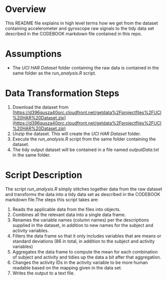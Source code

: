 # Overview
This README file explains in high level terms how we get from the dataset containing accelerometer and gyroscope raw signals to the tidy data set described in the CODEBOOK markdown file contained in this repo.  

# Assumptions
* The *UCI HAR Dataset* folder containing the raw data is contained in the same folder as the *run_analysis.R* script.  

# Data Transformation Steps
1.  Download the dataset from [https://d396qusza40orc.cloudfront.net/getdata%2Fprojectfiles%2FUCI%20HAR%20Dataset.zip](https://d396qusza40orc.cloudfront.net/getdata%2Fprojectfiles%2FUCI%20HAR%20Dataset.zip)
2.  Unzip the dataset. This will create the *UCI HAR Dataset* folder.
3.  Execute the *run_analysis.R* script from the same folder containing the dataset.
4.  The tidy output dataset will be contained in a file named *outputData.txt* in the same folder.  

# Script Description
The script *run_analysis.R* simply stitches together data from the raw dataset and transforms the data into a tidy data set as described in the CODEBOOK markdown file.The steps this script takes are:
1. Reads the applicable data from the files into objects.
2. Combines all the relevant data into a single data frame.
3. Renames the variable names (column names) per the descriptions supplied in the dataset, in addition to new names for the subject and activity variables.
4. Filters the data frame so that it only includes variables that are means or standard deviations (86 in total, in addition to the subject and activity variables)
5. Aggregates the data frame to compute the mean for each combination of subject and activity and tidies up the data a bit after that aggregation.
6. Changes the activity IDs in the activity variable to be more human readable based on the mapping given in the data set.
7. Writes the output to a text file.